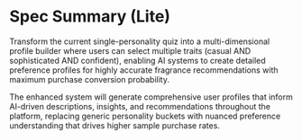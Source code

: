 # Spec Summary (Lite)

Transform the current single-personality quiz into a multi-dimensional profile builder where users can select multiple traits (casual AND sophisticated AND confident), enabling AI systems to create detailed preference profiles for highly accurate fragrance recommendations with maximum purchase conversion probability.

The enhanced system will generate comprehensive user profiles that inform AI-driven descriptions, insights, and recommendations throughout the platform, replacing generic personality buckets with nuanced preference understanding that drives higher sample purchase rates.

